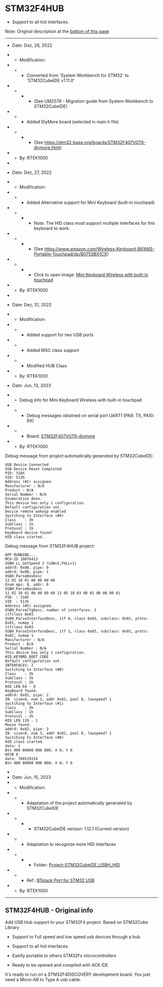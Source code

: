 # STM32F4HUB

- Support to all hid interfaces.

Note: Original description at the [bottom of this page](https://github.com/rtek1000/STM32F4HUB/blob/master/README.md#stm32f4hub---original-info)

----

- Date: Dez, 26, 2022
- - Modification:
- - - Converted from 'System Workbench for STM32' to 'STM32CubeIDE v1.11.0'
- - - - (See UM2579 - Migration guide from System Workbench to STM32CubeIDE)
- - - Added DiyMore board (selected in main.h file)
- - - - (See https://stm32-base.org/boards/STM32F407VGT6-diymore.html)
- - By: RTEK1000
-
- Date: Dez, 27, 2022
- - Modification:
- - - Added Alternative support for Mini Keyboard (built-in touchpad)
- - - - Note: The HID class must support multiple interfaces for this keyboard to work.
- - - - (See https://www.amazon.com/Wireless-Keyboard-BIFANS-Portable-Touchpad/dp/B075SBX1CX)
- - - - Click to open image: [Mini Keyboard Wireless with built-in touchpad](https://raw.githubusercontent.com/rtek1000/STM32F4HUB/master/Project-STM32CubeIDE_Mini_Keyboard/Mini_Keyboard1.jpg)
- - By: RTEK1000
-
- Date: Dez, 31, 2022
- - Modification:
- - - Added support for two USB ports
- - - Added MSC class support
- - - Modified HUB Class
- - By: RTEK1000

- Date: Jun, 13, 2023
- - Debug info for Mini Keyboard Wireless with built-in touchpad
- - - Debug messages obtained on serial port UART1 (PA9: TX, PA10: RX)
- - - Board: [STM32F407VGT6-diymore](https://stm32-base.org/boards/STM32F407VGT6-diymore.html)
- - By: RTEK1000

Debug message from project automatically generated by STM32CubeIDE:
```
USB Device Connected
USB Device Reset Completed
PID: 318h
VID: 513h
Address (#1) assigned.
Manufacturer : N/A
Product : N/A
Serial Number : N/A
Enumeration done.
This device has only 1 configuration.
Default configuration set.
Device remote wakeup enabled
Switching to Interface (#0)
Class    : 3h
SubClass : 1h
Protocol : 1h
KeyBoard device found!
HID class started.
```
Debug message from STM32F4HUB project:
```
APP RUNNING...
MCU-ID 10076413
USBH_LL_GetSpeed 2 (LOW=2,FULL=1)
addrd: 0x00, pipe: 0
addrd: 0x80, pipe: 1
USBH_ParseDevDesc
12 01 10 01 00 00 00 08
Enum mps: 8, addr: 0
USBH_ParseDevDesc
12 01 10 01 00 00 00 08 13 05 18 03 00 01 00 00 00 01
PID  : 318h
VID  : 513h
Address (#5) assigned.
USBH_ParseCfgDesc, number of interfaces: 2
itfclass 0x03
USBH_ParseInterfaceDesc, itf 0, class 0x03, subclass: 0x01, proto: 0x01, numep 1
itfclass 0x03
USBH_ParseInterfaceDesc, itf 1, class 0x03, subclass: 0x01, proto: 0x02, numep 1
Manufacturer : N/A
Product : N/A
Serial Number : N/A
This device has only 1 configuration.
HID_KEYBRD_BOOT_CODE
Default configuration set.
INTERFACES: 2
Switching to Interface (#0)
Class    : 3h
SubClass : 1h
Protocol : 1h
HID LEN 64 - 0
KeyBoard found.
addrd: 0x81, pipe: 2
IN  size=8, num 2, addr 0x81, pool 8, lowspeed? 1
Switching to Interface (#1)
Class    : 3h
SubClass : 1h
Protocol : 2h
HID LEN 119 - 1
Mouse found.
addrd: 0x82, pipe: 3
IN  size=8, num 3, addr 0x82, pool 8, lowspeed? 1
Switching to Interface (#0)
HID class started.
data: 1
Btn 000 00000 000 000; X 0; Y 0
KEYB 0
data: 788529154
Btn 000 00000 000 000; X 0; Y 0
```

-
- Date: Jun, 15, 2023
- - Modification:
- - - Adaptation of the project automatically generated by STM32CubeIDE
- - - - STM32CubeIDE version: 1.12.1 (Current version)
- - - Adaptation to recognize more HID interfaces
- - - - Folder: [Project-STM32CubeIDE_USBH_HID](https://github.com/rtek1000/STM32F4HUB/tree/master/Project-STM32CubeIDE_USBH_HID)
- - - Ref.: [BTstack Port for STM32 USB](https://bluekitchen-gmbh.com/btstack-stm32-usb-port/)
- - By: RTEK1000

-----

## STM32F4HUB - Original info

Add USB Hub support to your STM32F4 project. Based on STM32Cube Library

* Support to Full speed and low speed usb devices through a hub. 
* Support to all hid interfaces.
* Easilly portable to others STM32Fx microcontrollers

* Ready to be opened and compiled with AC6 IDE

It's ready to run on a STM32F4DISCOVERY development board. You just need a Micro-AB to Type A usb cable.

